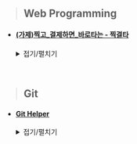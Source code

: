 > ## Web Programming
* #### [(가제)찍고_결제하면_바로타는 - 찍결타](https://github.com/glowthem/ToyProject/tree/master/%EC%B0%8D%EA%B3%A0%20%EA%B2%B0%EC%A0%9C%ED%95%98%EB%A9%B4%20%EB%B0%94%EB%A1%9C%ED%83%80%EB%8A%94-%EC%B0%8D%EA%B2%B0%ED%83%80)

    <details>
    <summary> 접기/펼치기 </summary>
    <div markdown="1">

    #### 진행기간
    > ##### 3학년 2학기(2019년 2학기)
    <br/>

    #### 기술스택
    > ##### HTML, JS, CSS, JSP, JQuery

    > ##### Oracle DB

    > ##### Kakao Map API
    </div>
    </details>
<br/>

> ## Git
* #### [Git Helper](https://github.com/glowthem/ToyProject/tree/master/Git%20Helper)

    <details>
    <summary> 접기/펼치기 </summary>
    <div markdown="1">

    #### 진행기간
    > ##### 3학년 겨울 현장실습(2020년 1월~2월)
    <br/>

    ### 기술스택
    > ##### Git

    > ##### Shell

    > ##### GitLab REST API

    > ##### Visual Basic Application

    > ##### MS Excel
    </div>
    </details>